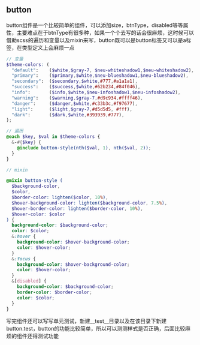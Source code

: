 ## button

button组件是一个比较简单的组件，可以添加size，btnType，disabled等等属性，主要难点在于btnType有很多种，如果一个个去写的话会很麻烦，这时候可以借助scss的遍历和变量以及mixin来写，button既可以是button标签又可以是a标签，在类型定义上会麻烦一点

```scss
// 变量
$theme-colors: (
  "default":    ($white,$gray-7, $neu-whiteshadow1,$neu-whiteshadow2),
  "primary":    ($primary,$white,$neu-blueshadow1,$neu-blueshadow2),
  "secondary":  ($secondary,$white,#777,#a1a1a1),
  "success":    ($success,$white,#62b234,#84f046),
  "info":       ($info,$white,$neu-infoshadow1,$neu-infoshadow2),
  "warning":    ($warning,$gray-7,#d9c934,#ffff46),
  "danger":     ($danger,$white,#c33b3c,#f97677),
  "light":      ($light,$gray-7,#d5d5d5, #fff),
  "dark":       ($dark,$white,#393939,#777),
);

// 遍历
@each $key, $val in $theme-colors {
  &-#{$key} {
    @include button-style(nth($val, 1), nth($val, 2));
  }
}

// mixin

@mixin button-style (
  $background-color,
  $color,
  $border-color: lighten($color, 10%),
  $hover-background-color: lighten($background-color, 7.5%),
  $hover-border-color: lighten($border-color, 10%),
  $hover-color: $color
) {
  background-color: $background-color;
  color: $color;
  &:hover {
    background-color: $hover-background-color;
    color: $hover-color;
  }
  &:focus {
    background-color: $hover-background-color;
    color: $hover-color;
  }
  &[disabled] {
    background-color: $background-color;
    border-color: $border-color;
    color: $color;
  }
}
```

写完组件还可以写写单元测试，新建__test__目录以及在该目录下新建button.test，button的功能比较简单，所以可以测测样式是否正确，后面比较麻烦的组件还得测试功能
